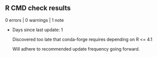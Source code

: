 ## R CMD check results

0 errors | 0 warnings | 1 note

* Days since last update: 1

  Discovered too late that conda-forge requires depending on R <= 4.1
  
  Will adhere to recommended update frequency going forward.
